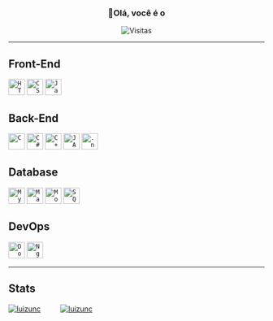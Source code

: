 <div align="center">
  <h3><b>👋Olá, você é o</b></h3>
</div>

<p align="center">
  <img
    src="https://hits.sh/github.com/luizunc.svg?style=for-the-badge&label=N%C2%BA&color=00a2ff&labelColor=00a2ff"
    alt="Visitas"
  />
</p>

---

## Front-End

<code><img height="32" src="https://cdn.jsdelivr.net/gh/devicons/devicon@latest/icons/html5/html5-original.svg" alt="HTML"/></code>
<code><img height="32" src="https://cdn.jsdelivr.net/gh/devicons/devicon@latest/icons/css3/css3-original.svg" alt="CSS"/></code>
<code><img height="32" src="https://cdn.jsdelivr.net/gh/devicons/devicon@latest/icons/javascript/javascript-original.svg" alt="JavaScript"/></code>

## Back-End

<code><img height="32" src="https://cdn.jsdelivr.net/gh/devicons/devicon@latest/icons/c/c-original.svg" alt="C"/></code>
<code><img height="32" src="https://cdn.jsdelivr.net/gh/devicons/devicon@latest/icons/csharp/csharp-original.svg" alt="C#"/></code>
<code><img height="32" src="https://cdn.jsdelivr.net/gh/devicons/devicon@latest/icons/cplusplus/cplusplus-original.svg" alt="C++"/></code>
<code><img height="32" src="https://cdn.jsdelivr.net/gh/devicons/devicon@latest/icons/java/java-original.svg" alt="JAVA"/></code>
<code><img height="32" src="https://cdn.jsdelivr.net/gh/devicons/devicon@latest/icons/dot-net/dot-net-original.svg" alt=".net"/></code>


## Database

<code><img height="32" src="https://cdn.jsdelivr.net/gh/devicons/devicon@latest/icons/mysql/mysql-original.svg" alt="MySQL"/></code>
<code><img height="32" src="https://cdn.jsdelivr.net/gh/devicons/devicon@latest/icons/mariadb/mariadb-original.svg" alt="MariaDB"/></code>
<code><img height="32" src="https://cdn.jsdelivr.net/gh/devicons/devicon@latest/icons/mongodb/mongodb-original.svg" alt="MongoDB"/></code>
<code><img height="32" src="https://cdn.jsdelivr.net/gh/devicons/devicon@latest/icons/sqlite/sqlite-original.svg" alt="SQLite"/></code>

## DevOps

<code><img height="32" src="https://cdn.jsdelivr.net/gh/devicons/devicon@latest/icons/docker/docker-original.svg" alt="Docker"/></code>
<code><img height="32" src="https://cdn.jsdelivr.net/gh/devicons/devicon@latest/icons/nginx/nginx-original.svg" alt="Nginx"/></code>


---

## Stats

[![luizunc](https://github-readme-stats.vercel.app/api?username=luizunc&theme=tokyonight)](https://github.com/anuraghazra/github-readme-stats)ㅤㅤㅤ[![luizunc](https://github-readme-stats.vercel.app/api/top-langs/?username=luizunc&hide=html&layout=compact&theme=tokyonight)](https://github.com/anuraghazra/github-readme-stats)
